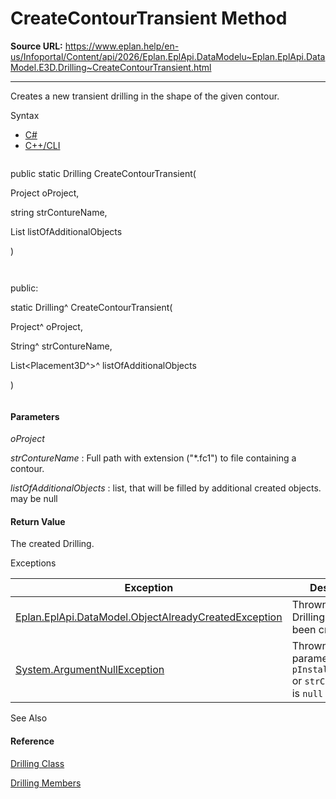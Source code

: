 # CreateContourTransient Method

**Source URL:** https://www.eplan.help/en-us/Infoportal/Content/api/2026/Eplan.EplApi.DataModelu~Eplan.EplApi.DataModel.E3D.Drilling~CreateContourTransient.html

---

Creates a new transient drilling in the shape of the given contour.

Syntax

- [C#](#i-syntax-CS)
- [C++/CLI](#i-syntax-CPP2005)

```
```
public static Drilling CreateContourTransient( 
   Project oProject,
   string strContureName,
   List<Placement3D> listOfAdditionalObjects
)
```
```

```
```
public:
static Drilling^ CreateContourTransient( 
   Project^ oProject,
   String^ strContureName,
   List<Placement3D^>^ listOfAdditionalObjects
)
```
```

#### Parameters

*oProject*


*strContureName*
:   Full path with extension ("\*.fc1") to file containing a contour.

*listOfAdditionalObjects*
:   list, that will be filled by additional created objects. may be null

#### Return Value

The created Drilling.

Exceptions

| Exception | Description |
| --- | --- |
| [Eplan.EplApi.DataModel.ObjectAlreadyCreatedException](Eplan.EplApi.DataModelu~Eplan.EplApi.DataModel.ObjectAlreadyCreatedException.html) | Thrown when the Drilling has already been created. |
| [System.ArgumentNullException](#) | Thrown if parameter `pInstallationSpace` or `strContureName` is `null` or empty. |



See Also

#### Reference

[Drilling Class](Eplan.EplApi.DataModelu~Eplan.EplApi.DataModel.E3D.Drilling.html)
  
[Drilling Members](Eplan.EplApi.DataModelu~Eplan.EplApi.DataModel.E3D.Drilling_members.html)